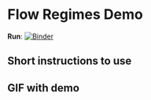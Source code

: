 # Flow Regimes Demo
**Run**:
[![Binder](https://mybinder.org/badge.svg)](https://mybinder.org/v2/gh/charkow/flow_regimes_demo/master/Flow_Regimes_Demo.ipynb)
## Short instructions to use
## GIF with demo
